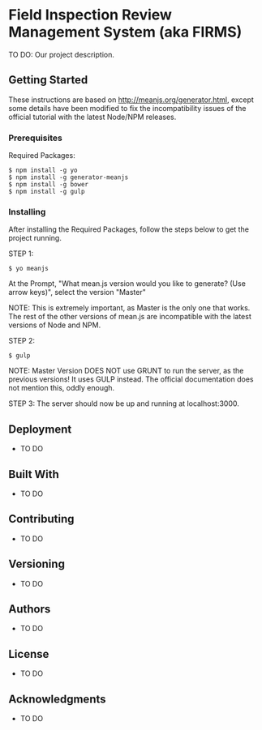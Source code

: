 # Field Inspection Review Management System (aka FIRMS)

TO DO: Our project description. 

## Getting Started

These instructions are based on http://meanjs.org/generator.html, except some details have been modified to fix the incompatibility issues of the official tutorial with the latest Node/NPM releases.

### Prerequisites

Required Packages:

```
$ npm install -g yo
$ npm install -g generator-meanjs
$ npm install -g bower
$ npm install -g gulp
```

### Installing

After installing the Required Packages, follow the steps below to get the project running. 

STEP 1:

```
$ yo meanjs
```
At the Prompt, "What mean.js version would you like to generate? (Use arrow keys)", select the version "Master"

NOTE: This is extremely important, as Master is the only one that works. The rest of the other versions of mean.js are incompatible with the latest versions of Node and NPM.

STEP 2:

```
$ gulp
```
NOTE: Master Version DOES NOT use GRUNT to run the server, as the previous versions! It uses GULP instead. The official documentation does not mention this, oddly enough.

STEP 3:
The server should now be up and running at localhost:3000.

## Deployment

* TO DO

## Built With

* TO DO

## Contributing

* TO DO

## Versioning

* TO DO

## Authors

* TO DO

## License

* TO DO

## Acknowledgments

* TO DO
